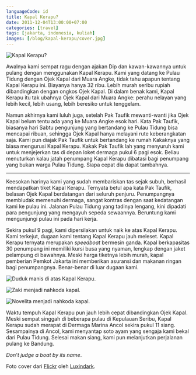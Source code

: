```yaml
---
languageCode: id
title: Kapal Kerapu?
date: 2011-12-04T13:00:00+07:00
categories: [travel]
tags: [jakarta, indonesia, kuliah]
images: [/blog/kapal-kerapu/cover.jpg]
---
```

![Kapal Kerapu?](cover.jpg)

Awalnya kami sempat ragu dengan ajakan Dip dan kawan-kawannya untuk pulang dengan menggunakan Kapal Kerapu. Kami yang datang ke Pulau Tidung dengan Ojek Kapal dari Muara Angke, tidak tahu apapun tentang Kapal Kerapu ini. Biayanya hanya 32 ribu. Lebih murah seribu rupiah dibandingkan dengan ongkos Ojek Kapal. Di dalam benak kami, Kapal Kerapu itu tak ubahnya Ojek Kapal dari Muara Angke: perahu nelayan yang lebih kecil, lebih usang, lebih beresiko untuk tenggelam.

Namun akhirnya kami luluh juga, setelah Pak Taufik mewanti-wanti jika Ojek Kapal belum tentu ada yang ke Muara Angke esok hari. Kata Pak Taufik, biasanya hari Sabtu pengunjung yang bertandang ke Pulau Tidung bisa mencapai ribuan, sehingga Ojek Kapal hanya melayani rute keberangkatan saja. Kami pun diajak Pak Taufik untuk bertandang ke rumah Kakaknya yang biasa mengurusi Kapal Kerapu. Kakak Pak Taufik lah yang menyuruh kami untuk menjejerkan tas di depan loket dermaga pukul 6 pagi esok. Beliau menuturkan kalau jatah penumpang Kapal Kerapu dibatasi bagi penumpang yang bukan warga Pulau Tidung. Siapa cepat dia dapat tambahnya.

<hr class="section-break">

Keesokan harinya kami yang sudah membariskan tas sejak subuh, berhasil mendapatkan tiket Kapal Kerapu. Ternyata betul apa kata Pak Taufik, belasan Ojek Kapal berdatangan dari seluruh penjuru. Penumpangnya membludak memenuhi dermaga, sangat kontras dengan saat kedatangan kami ke pulau ini. Jalanan Pulau Tidung yang tadinya lengang, kini dipadati para pengunjung yang mengayuh sepeda sewaannya. Beruntung kami mengunjungi pulau ini pada hari kerja.

Sekira pukul 9 pagi, kami dipersilakan untuk naik ke atas Kapal Kerapu. Kami terkejut, dugaan kami tentang Kapal Kerapu jauh meleset. Kapal Kerapu ternyata merupakan *speedboat* bermesin ganda. Kapal berkapasitas 30 penumpang ini memiliki kursi busa yang nyaman, lengkap dengan jaket pelampung di bawahnya. Meski harga tiketnya lebih murah, kapal pemberian Pemkot Jakarta ini memberikan asuransi dan makanan ringan bagi penumpangnya. Benar-benar di luar dugaan kami.

![Duduk manis di atas Kapal Kerapu.](01-duduk-manis.jpg)

![Zaki menjadi nahkoda kapal.](02-zaki-menjadi-nahkoda.jpg)

![Novelita menjadi nahkoda kapal.](03-mau-kemana-kapten.jpg)

Waktu tempuh Kapal Kerapu pun jauh lebih cepat dibandingkan Ojek Kapal. Meski sempat singgah di beberapa pulau di Kepulauan Seribu, Kapal Kerapu sudah merapat di Dermaga Marina Ancol sekira pukul 11 siang. Sesampainya di Ancol, kami menyantap soto ayam yang sengaja kami bekal dari Pulau Tidung. Selesai makan siang, kami pun melanjutkan perjalanan pulang ke Bandung.

*Don’t judge a boat by its name*.

Foto cover dari [Flickr](https://www.flickr.com/photos/luxindark/16625121964/) oleh [Luxindark](https://www.flickr.com/photos/luxindark/).
